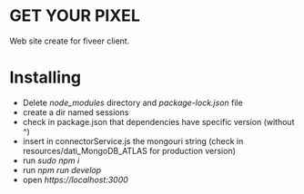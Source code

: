 # GET YOUR PIXEL
Web site create for fiveer client.

# Installing
- Delete *node_modules* directory and *package-lock.json* file
- create a dir named sessions
- check in package.json that dependencies have specific version (without ^)
- insert in connectorService.js the mongouri string (check in resources/dati_MongoDB_ATLAS for production version)
- run *sudo npm i*
- run *npm run develop*
- open *https://localhost:3000*